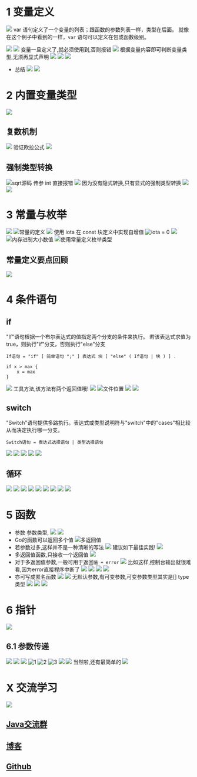 # 1 变量定义
![](https://upload-images.jianshu.io/upload_images/4685968-dcc545a0c25312cd.png?imageMogr2/auto-orient/strip%7CimageView2/2/w/1240)
var 语句定义了一个变量的列表；跟函数的参数列表一样，类型在后面。
就像在这个例子中看到的一样，`var` 语句可以定义在包或函数级别。

![](https://upload-images.jianshu.io/upload_images/4685968-c761b0b8887cb33b.png?imageMogr2/auto-orient/strip%7CimageView2/2/w/1240)
![](https://upload-images.jianshu.io/upload_images/4685968-24cbfe3978b0a256.png?imageMogr2/auto-orient/strip%7CimageView2/2/w/1240)
变量一旦定义了,就必须使用到,否则报错
![](https://upload-images.jianshu.io/upload_images/4685968-d9849076af8bd39e.png?imageMogr2/auto-orient/strip%7CimageView2/2/w/1240)
根据变量内容即可判断变量类型,无须再显式声明
![](https://upload-images.jianshu.io/upload_images/4685968-c033e5c0f088b243.png?imageMogr2/auto-orient/strip%7CimageView2/2/w/1240)
![](https://upload-images.jianshu.io/upload_images/4685968-49d94f156dd5b46e.png?imageMogr2/auto-orient/strip%7CimageView2/2/w/1240)
![](https://upload-images.jianshu.io/upload_images/4685968-399b556331d40c82.png?imageMogr2/auto-orient/strip%7CimageView2/2/w/1240)
- 总结
![](https://upload-images.jianshu.io/upload_images/4685968-159e6852758c709a.png?imageMogr2/auto-orient/strip%7CimageView2/2/w/1240)
![](https://upload-images.jianshu.io/upload_images/4685968-d1adadf8cea48117.png?imageMogr2/auto-orient/strip%7CimageView2/2/w/1240)
# 2 内置变量类型
![](https://upload-images.jianshu.io/upload_images/4685968-ab2098c4512d04c3.png?imageMogr2/auto-orient/strip%7CimageView2/2/w/1240)
## 复数机制
![](https://upload-images.jianshu.io/upload_images/4685968-a3af538c25f3a461.png?imageMogr2/auto-orient/strip%7CimageView2/2/w/1240)
验证欧拉公式
![](https://upload-images.jianshu.io/upload_images/4685968-e316fa9f439a6702.png?imageMogr2/auto-orient/strip%7CimageView2/2/w/1240)
## 强制类型转换
![sqrt源码](https://upload-images.jianshu.io/upload_images/4685968-eb4bae006a5dee01.png?imageMogr2/auto-orient/strip%7CimageView2/2/w/1240)
传参 int 直接报错
![](https://upload-images.jianshu.io/upload_images/4685968-01e1a1da01217af9.png?imageMogr2/auto-orient/strip%7CimageView2/2/w/1240)
因为没有隐式转换,只有显式的强制类型转换
![](https://upload-images.jianshu.io/upload_images/4685968-c22fda2c24ab0e0d.png?imageMogr2/auto-orient/strip%7CimageView2/2/w/1240)
![](https://upload-images.jianshu.io/upload_images/4685968-82cd955ce6fe0838.png?imageMogr2/auto-orient/strip%7CimageView2/2/w/1240)
# 3 常量与枚举
![](https://upload-images.jianshu.io/upload_images/4685968-8de62a5eb0bf7618.png?imageMogr2/auto-orient/strip%7CimageView2/2/w/1240)
![常量的定义](https://upload-images.jianshu.io/upload_images/4685968-793b802cb1aeb54d.png?imageMogr2/auto-orient/strip%7CimageView2/2/w/1240)
![](https://upload-images.jianshu.io/upload_images/4685968-f5bd95e7786dbed5.png?imageMogr2/auto-orient/strip%7CimageView2/2/w/1240)
使用 iota 在 const 块定义中实现自增值
![iota = 0](https://upload-images.jianshu.io/upload_images/4685968-727bc25d5d409b51.png?imageMogr2/auto-orient/strip%7CimageView2/2/w/1240)
![](https://upload-images.jianshu.io/upload_images/4685968-26d00599bd2cab78.png?imageMogr2/auto-orient/strip%7CimageView2/2/w/1240)
![内存进制大小数值](https://upload-images.jianshu.io/upload_images/4685968-d052ac5984efae3f.png?imageMogr2/auto-orient/strip%7CimageView2/2/w/1240)
![使用常量定义枚举类型](https://upload-images.jianshu.io/upload_images/4685968-61754fdce22e95a2.png?imageMogr2/auto-orient/strip%7CimageView2/2/w/1240)
## 常量定义要点回顾
![](https://upload-images.jianshu.io/upload_images/4685968-38af7e8d959d8bcf.png?imageMogr2/auto-orient/strip%7CimageView2/2/w/1240)
# 4 条件语句
## if
"If"语句根据一个布尔表达式的值指定两个分支的条件来执行。 若该表达式求值为true，则执行"if"分支，否则执行"else"分支
```
If语句 = "if" [ 简单语句 ";" ] 表达式 块 [ "else" ( If语句 | 块 ) ] .
```
```
if x > max {
	x = max
}
```
![](https://upload-images.jianshu.io/upload_images/4685968-1030048192aa8c60.png?imageMogr2/auto-orient/strip%7CimageView2/2/w/1240)
工具方法,该方法有两个返回值哦!
![](https://upload-images.jianshu.io/upload_images/4685968-d455cae29784ba11.png?imageMogr2/auto-orient/strip%7CimageView2/2/w/1240)
![文件位置](https://upload-images.jianshu.io/upload_images/4685968-0f10aeb7c16461b1.png?imageMogr2/auto-orient/strip%7CimageView2/2/w/1240)
![](https://upload-images.jianshu.io/upload_images/4685968-b3966cbf6a39a7dc.png?imageMogr2/auto-orient/strip%7CimageView2/2/w/1240)
![](https://upload-images.jianshu.io/upload_images/4685968-023df8ffbbbdd0a6.png?imageMogr2/auto-orient/strip%7CimageView2/2/w/1240)
## switch
"Switch"语句提供多路执行。表达式或类型说明符与"switch"中的"cases"相比较从而决定执行哪一分支。
```
Switch语句 = 表达式选择语句 | 类型选择语句 
```
![](https://upload-images.jianshu.io/upload_images/4685968-43a05a5d91b99c5b.png?imageMogr2/auto-orient/strip%7CimageView2/2/w/1240)
![](https://upload-images.jianshu.io/upload_images/4685968-c1f3b76493c2ba18.png?imageMogr2/auto-orient/strip%7CimageView2/2/w/1240)
![](https://upload-images.jianshu.io/upload_images/4685968-aa6666c6a42f0616.png?imageMogr2/auto-orient/strip%7CimageView2/2/w/1240)
![](https://upload-images.jianshu.io/upload_images/4685968-84520d3418ef0700.png?imageMogr2/auto-orient/strip%7CimageView2/2/w/1240)
![](https://upload-images.jianshu.io/upload_images/4685968-34463d922ce507b7.png?imageMogr2/auto-orient/strip%7CimageView2/2/w/1240)
## 循环
![](https://upload-images.jianshu.io/upload_images/4685968-afd40ac5b52b975d.png?imageMogr2/auto-orient/strip%7CimageView2/2/w/1240)
![](https://upload-images.jianshu.io/upload_images/4685968-3994aac2770e4490.png?imageMogr2/auto-orient/strip%7CimageView2/2/w/1240)
![](https://upload-images.jianshu.io/upload_images/4685968-0a56457977716208.png?imageMogr2/auto-orient/strip%7CimageView2/2/w/1240)
![](https://upload-images.jianshu.io/upload_images/4685968-ead89acd1f82240d.png?imageMogr2/auto-orient/strip%7CimageView2/2/w/1240)
![](https://upload-images.jianshu.io/upload_images/4685968-12979092e66a0dc5.png?imageMogr2/auto-orient/strip%7CimageView2/2/w/1240)
![](https://upload-images.jianshu.io/upload_images/4685968-4c16122e1ce2a270.png?imageMogr2/auto-orient/strip%7CimageView2/2/w/1240)
![](https://upload-images.jianshu.io/upload_images/4685968-db220303bd7260ea.png?imageMogr2/auto-orient/strip%7CimageView2/2/w/1240)
![](https://upload-images.jianshu.io/upload_images/4685968-52430de72c205b31.png?imageMogr2/auto-orient/strip%7CimageView2/2/w/1240)
![](https://upload-images.jianshu.io/upload_images/4685968-28865bac63f52d6b.png?imageMogr2/auto-orient/strip%7CimageView2/2/w/1240)
# 5 函数
- 参数 参数类型,
![](https://upload-images.jianshu.io/upload_images/4685968-7ede8751dc54c5fc.png?imageMogr2/auto-orient/strip%7CimageView2/2/w/1240)
![](https://upload-images.jianshu.io/upload_images/4685968-341698877c01a08c.png?imageMogr2/auto-orient/strip%7CimageView2/2/w/1240)
- Go的函数可以返回多个值
![多返回值](https://upload-images.jianshu.io/upload_images/4685968-822efa5637e6f0b3.png?imageMogr2/auto-orient/strip%7CimageView2/2/w/1240)
- 若参数过多,这样并不是一种清晰的写法
![](https://upload-images.jianshu.io/upload_images/4685968-fdd54a3889db81c3.png?imageMogr2/auto-orient/strip%7CimageView2/2/w/1240)
建议如下最佳实践!
![](https://upload-images.jianshu.io/upload_images/4685968-704fe54da0cece27.png?imageMogr2/auto-orient/strip%7CimageView2/2/w/1240)
- 多返回值函数,只接收一个返回值
![](https://upload-images.jianshu.io/upload_images/4685968-c582a9c2b3fb2933.png?imageMogr2/auto-orient/strip%7CimageView2/2/w/1240)
- 对于多返回值参数,一般可用于返回`值 + error`
![](https://upload-images.jianshu.io/upload_images/4685968-c850ba0c797cd2cd.png?imageMogr2/auto-orient/strip%7CimageView2/2/w/1240)
比如这样,控制台输出就很难看,因为error直接程序中断了
![](https://upload-images.jianshu.io/upload_images/4685968-88ec2aed632194da.png?imageMogr2/auto-orient/strip%7CimageView2/2/w/1240)
![](https://upload-images.jianshu.io/upload_images/4685968-bf666abd6bf34d57.png?imageMogr2/auto-orient/strip%7CimageView2/2/w/1240)
![](https://upload-images.jianshu.io/upload_images/4685968-d3e2f0d88b15b07a.png?imageMogr2/auto-orient/strip%7CimageView2/2/w/1240)
![](https://upload-images.jianshu.io/upload_images/4685968-c5d32e7246e69988.png?imageMogr2/auto-orient/strip%7CimageView2/2/w/1240)
- 亦可写成匿名函数
![](https://upload-images.jianshu.io/upload_images/4685968-212c829f3b098030.png?imageMogr2/auto-orient/strip%7CimageView2/2/w/1240)
![](https://upload-images.jianshu.io/upload_images/4685968-50f02de0b6e82784.png?imageMogr2/auto-orient/strip%7CimageView2/2/w/1240)
无默认参数,有可变参数,可变参数类型其实是[] type 类型
![](https://upload-images.jianshu.io/upload_images/4685968-98976a75ee0cbe25.png?imageMogr2/auto-orient/strip%7CimageView2/2/w/1240)
![](https://upload-images.jianshu.io/upload_images/4685968-91c8fb4da3fff9f0.png?imageMogr2/auto-orient/strip%7CimageView2/2/w/1240)
![](https://upload-images.jianshu.io/upload_images/4685968-f516bfbbed050cf0.png?imageMogr2/auto-orient/strip%7CimageView2/2/w/1240)
#  6 指针
![](https://upload-images.jianshu.io/upload_images/4685968-48f45af0ade89920.png?imageMogr2/auto-orient/strip%7CimageView2/2/w/1240)
## 6.1 参数传递
![](https://upload-images.jianshu.io/upload_images/4685968-fae13000a0e0e46d.png?imageMogr2/auto-orient/strip%7CimageView2/2/w/1240)
![](https://upload-images.jianshu.io/upload_images/4685968-cbdaefbf665f5318.png?imageMogr2/auto-orient/strip%7CimageView2/2/w/1240)
![](https://upload-images.jianshu.io/upload_images/4685968-433a6d23da7d5e90.png?imageMogr2/auto-orient/strip%7CimageView2/2/w/1240)
![1](https://upload-images.jianshu.io/upload_images/4685968-878f29183b7cc5f2.png?imageMogr2/auto-orient/strip%7CimageView2/2/w/1240)
![2](https://upload-images.jianshu.io/upload_images/4685968-37024340d43a58eb.png?imageMogr2/auto-orient/strip%7CimageView2/2/w/1240)
![3](https://upload-images.jianshu.io/upload_images/4685968-e03a16755081e3f5.png?imageMogr2/auto-orient/strip%7CimageView2/2/w/1240)
![](https://upload-images.jianshu.io/upload_images/4685968-26869ed2467509bd.png?imageMogr2/auto-orient/strip%7CimageView2/2/w/1240)
![](https://upload-images.jianshu.io/upload_images/4685968-c7b7a157d43769e0.png?imageMogr2/auto-orient/strip%7CimageView2/2/w/1240)
当然啦,还有最简单的
![](https://upload-images.jianshu.io/upload_images/4685968-b0283ef0cae97b30.png?imageMogr2/auto-orient/strip%7CimageView2/2/w/1240)


# X 交流学习
![](https://upload-images.jianshu.io/upload_images/16782311-8d7acde57fdce062.png?imageMogr2/auto-orient/strip%7CimageView2/2/w/1240)

## [Java交流群](https://jq.qq.com/?_wv=1027&k=5UB4P1T)


## [博客](http://www.shishusheng.com)



## [Github](https://github.com/Wasabi1234)

